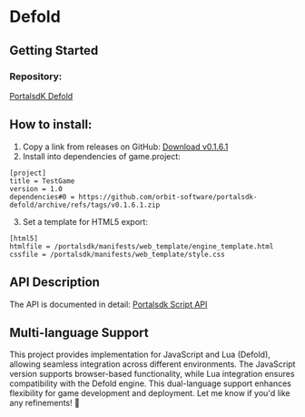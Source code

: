 # Defold
## Getting Started

### Repository:
[PortalsdK Defold](https://github.com/orbit-software/portalsdk-defold)

## How to install:
1. Copy a link from releases on GitHub:
[Download v0.1.6.1](https://github.com/orbit-software/portalsdk-defold/archive/refs/tags/v0.1.6.1.zip)
2. Install into dependencies of game.project:
```
[project]
title = TestGame
version = 1.0
dependencies#0 = https://github.com/orbit-software/portalsdk-defold/archive/refs/tags/v0.1.6.1.zip
```
3. Set a template for HTML5 export:
```
[html5]
htmlfile = /portalsdk/manifests/web_template/engine_template.html
cssfile = /portalsdk/manifests/web_template/style.css
```
## API Description
The API is documented in detail:
[Portalsdk Script API](https://github.com/orbit-software/portalsdk-defold/blob/master/portalsdk/api/portalsdk.script_api)

## Multi-language Support

This project provides implementation for JavaScript and Lua (Defold), allowing seamless integration across different environments. The JavaScript version supports browser-based functionality, while Lua integration ensures compatibility with the Defold engine. This dual-language support enhances flexibility for game development and deployment.
Let me know if you'd like any refinements! 🚀
